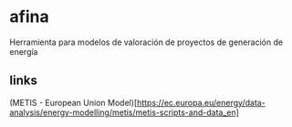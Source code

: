 # afina

Herramienta para modelos de valoración de proyectos de generación de energía


## links

(METIS - European Union Model)[https://ec.europa.eu/energy/data-analysis/energy-modelling/metis/metis-scripts-and-data_en]
